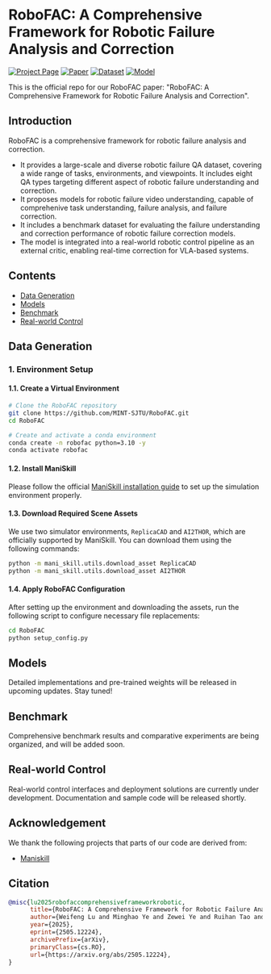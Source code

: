# RoboFAC: A Comprehensive Framework for Robotic Failure Analysis and Correction

[![Project Page](https://img.shields.io/badge/Project-Page-blue)](https://arxiv.org/abs/2505.12224) 
[![Paper](https://img.shields.io/badge/Paper-PDF-red)]()
[![Dataset](https://img.shields.io/badge/Dataset-Huggingface-green)](https://huggingface.co/datasets/MINT-SJTU/RoboFAC-dataset)
[![Model](https://img.shields.io/badge/Model-Huggingface-yellow)]()

This is the official repo for our RoboFAC paper: "RoboFAC: A Comprehensive Framework for Robotic Failure Analysis and Correction".

## Introduction

RoboFAC is a comprehensive framework for robotic failure analysis and correction. 

- It provides a large-scale and diverse robotic failure QA dataset, covering a wide range of tasks, environments, and viewpoints. It includes eight QA types targeting different aspect of robotic failure understanding and correction.
- It proposes models for robotic failure video understanding, capable of comprehenive task understanding, failure analysis, and failure correction. 
- It includes a benchmark dataset for evaluating the failure understanding and correction performance of robotic failure correction models. 
- The model is integrated into a real-world robotic control pipeline as an external critic, enabling real-time correction for VLA-based systems.

## Contents

- [Data Generation](#data-generation)
- [Models](#models)
- [Benchmark](#benchmark)
- [Real-world Control](#real-world-control)

## Data Generation

### 1. Environment Setup

#### 1.1. Create a Virtual Environment

```bash
# Clone the RoboFAC repository
git clone https://github.com/MINT-SJTU/RoboFAC.git
cd RoboFAC

# Create and activate a conda environment
conda create -n robofac python=3.10 -y
conda activate robofac
```

#### 1.2. Install ManiSkill

Please follow the official [ManiSkill installation guide](https://github.com/haosulab/ManiSkill?tab=readme-ov-file#installation) to set up the simulation environment properly.

#### 1.3. Download Required Scene Assets

We use two simulator environments, `ReplicaCAD` and `AI2THOR`, which are officially supported by ManiSkill. You can download them using the following commands:

```bash
python -m mani_skill.utils.download_asset ReplicaCAD
python -m mani_skill.utils.download_asset AI2THOR
```

#### 1.4. Apply RoboFAC Configuration

After setting up the environment and downloading the assets, run the following script to configure necessary file replacements:

```bash
cd RoboFAC
python setup_config.py
```

## Models  
Detailed implementations and pre-trained weights will be released in upcoming updates. Stay tuned!  

## Benchmark  
Comprehensive benchmark results and comparative experiments are being organized, and will be added soon.  

## Real-world Control  
Real-world control interfaces and deployment solutions are currently under development. Documentation and sample code will be released shortly.  

## Acknowledgement

We thank the following projects that parts of our code are derived from:

- [Maniskill](https://github.com/haosulab/ManiSkill)

## Citation

```bibtex
@misc{lu2025robofaccomprehensiveframeworkrobotic,
      title={RoboFAC: A Comprehensive Framework for Robotic Failure Analysis and Correction}, 
      author={Weifeng Lu and Minghao Ye and Zewei Ye and Ruihan Tao and Shuo Yang and Bo Zhao},
      year={2025},
      eprint={2505.12224},
      archivePrefix={arXiv},
      primaryClass={cs.RO},
      url={https://arxiv.org/abs/2505.12224}, 
}
```
